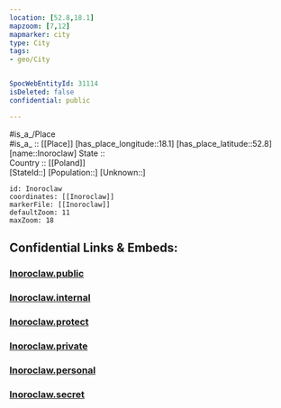 ```yaml
---
location: [52.8,18.1] 
mapzoom: [7,12] 
mapmarker: city 
type: City
tags:
- geo/City


SpocWebEntityId: 31114
isDeleted: false
confidential: public

---
```

#is_a_/Place  
#is_a_ :: [[Place]] 
[has_place_longitude::18.1] 
[has_place_latitude::52.8] 
[name::Inoroclaw] 
State ::  
Country :: [[Poland]]  
[StateId::] 
[Population::] 
[Unknown::] 


```leaflet
id: Inoroclaw
coordinates: [[Inoroclaw]] 
markerFile: [[Inoroclaw]] 
defaultZoom: 11 
maxZoom: 18
```


## Confidential Links & Embeds: 

### [Inoroclaw.public](/_public/\Earth\Continent\Europe\Europe~East\Poland\Provinces~Poland\Kuyavian-Pomeranian\CityInoroclaw.public.md) 

### [Inoroclaw.internal](/_internal/\Earth\Continent\Europe\Europe~East\Poland\Provinces~Poland\Kuyavian-Pomeranian\CityInoroclaw.internal.md) 

### [Inoroclaw.protect](/_protect/\Earth\Continent\Europe\Europe~East\Poland\Provinces~Poland\Kuyavian-Pomeranian\CityInoroclaw.protect.md) 

### [Inoroclaw.private](/_private/\Earth\Continent\Europe\Europe~East\Poland\Provinces~Poland\Kuyavian-Pomeranian\CityInoroclaw.private.md) 

### [Inoroclaw.personal](/_personal/\Earth\Continent\Europe\Europe~East\Poland\Provinces~Poland\Kuyavian-Pomeranian\CityInoroclaw.personal.md) 

### [Inoroclaw.secret](/_secret/\Earth\Continent\Europe\Europe~East\Poland\Provinces~Poland\Kuyavian-Pomeranian\CityInoroclaw.secret.md)

